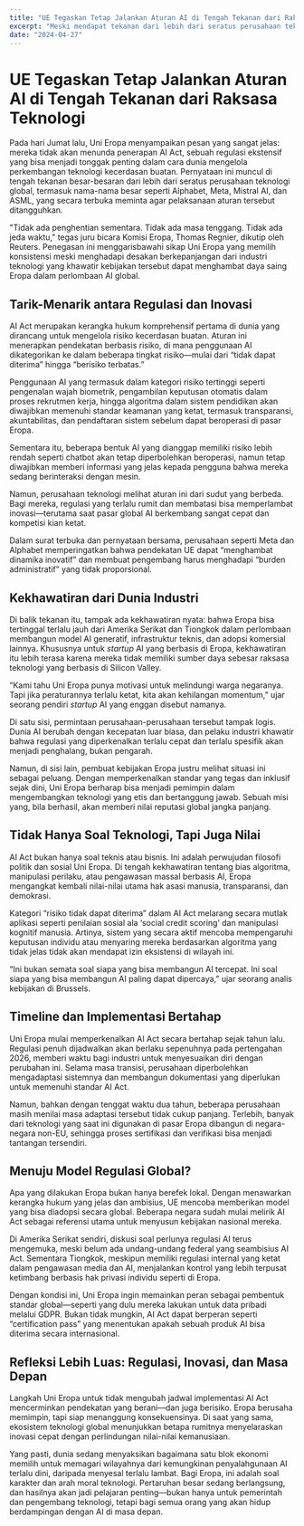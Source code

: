 ```yaml
---
title: "UE Tegaskan Tetap Jalankan Aturan AI di Tengah Tekanan dari Raksasa Teknologi"
excerpt: "Meski mendapat tekanan dari lebih dari seratus perusahaan teknologi global, Uni Eropa memastikan tidak akan menunda implementasi AI Act—undang-undang kecerdasan buatan paling ambisius di dunia yang siap mengubah lanskap teknologi."
date: "2024-04-27"
---
```


# UE Tegaskan Tetap Jalankan Aturan AI di Tengah Tekanan dari Raksasa Teknologi

Pada hari Jumat lalu, Uni Eropa menyampaikan pesan yang sangat jelas: mereka tidak akan menunda penerapan AI Act, sebuah regulasi ekstensif yang bisa menjadi tonggak penting dalam cara dunia mengelola perkembangan teknologi kecerdasan buatan. Pernyataan ini muncul di tengah tekanan besar-besaran dari lebih dari seratus perusahaan teknologi global, termasuk nama-nama besar seperti Alphabet, Meta, Mistral AI, dan ASML, yang secara terbuka meminta agar pelaksanaan aturan tersebut ditangguhkan.

"Tidak ada penghentian sementara. Tidak ada masa tenggang. Tidak ada jeda waktu," tegas juru bicara Komisi Eropa, Thomas Regnier, dikutip oleh Reuters. Penegasan ini menggarisbawahi sikap Uni Eropa yang memilih konsistensi meski menghadapi desakan berkepanjangan dari industri teknologi yang khawatir kebijakan tersebut dapat menghambat daya saing Eropa dalam perlombaan AI global.

## Tarik-Menarik antara Regulasi dan Inovasi

AI Act merupakan kerangka hukum komprehensif pertama di dunia yang dirancang untuk mengelola risiko kecerdasan buatan. Aturan ini menerapkan pendekatan berbasis risiko, di mana penggunaan AI dikategorikan ke dalam beberapa tingkat risiko—mulai dari “tidak dapat diterima” hingga “berisiko terbatas.”

Penggunaan AI yang termasuk dalam kategori risiko tertinggi seperti pengenalan wajah biometrik, pengambilan keputusan otomatis dalam proses rekrutmen kerja, hingga algoritma dalam sistem pendidikan akan diwajibkan memenuhi standar keamanan yang ketat, termasuk transparansi, akuntabilitas, dan pendaftaran sistem sebelum dapat beroperasi di pasar Eropa.

Sementara itu, beberapa bentuk AI yang dianggap memiliki risiko lebih rendah seperti chatbot akan tetap diperbolehkan beroperasi, namun tetap diwajibkan memberi informasi yang jelas kepada pengguna bahwa mereka sedang berinteraksi dengan mesin.

Namun, perusahaan teknologi melihat aturan ini dari sudut yang berbeda. Bagi mereka, regulasi yang terlalu rumit dan membatasi bisa memperlambat inovasi—terutama saat pasar global AI berkembang sangat cepat dan kompetisi kian ketat.

Dalam surat terbuka dan pernyataan bersama, perusahaan seperti Meta dan Alphabet memperingatkan bahwa pendekatan UE dapat “menghambat dinamika inovatif” dan membuat pengembang harus menghadapi “burden administratif” yang tidak proporsional.

## Kekhawatiran dari Dunia Industri

Di balik tekanan itu, tampak ada kekhawatiran nyata: bahwa Eropa bisa tertinggal terlalu jauh dari Amerika Serikat dan Tiongkok dalam perlombaan membangun model AI generatif, infrastruktur teknis, dan adopsi komersial lainnya. Khususnya untuk *startup* AI yang berbasis di Eropa, kekhawatiran itu lebih terasa karena mereka tidak memiliki sumber daya sebesar raksasa teknologi yang berbasis di Silicon Valley.

“Kami tahu Uni Eropa punya motivasi untuk melindungi warga negaranya. Tapi jika peraturannya terlalu ketat, kita akan kehilangan momentum,” ujar seorang pendiri *startup* AI yang enggan disebut namanya.

Di satu sisi, permintaan perusahaan-perusahaan tersebut tampak logis. Dunia AI berubah dengan kecepatan luar biasa, dan pelaku industri khawatir bahwa regulasi yang diperkenalkan terlalu cepat dan terlalu spesifik akan menjadi penghalang, bukan pengarah.

Namun, di sisi lain, pembuat kebijakan Eropa justru melihat situasi ini sebagai peluang. Dengan memperkenalkan standar yang tegas dan inklusif sejak dini, Uni Eropa berharap bisa menjadi pemimpin dalam mengembangkan teknologi yang etis dan bertanggung jawab. Sebuah misi yang, bila berhasil, akan memberi nilai reputasi global jangka panjang.

## Tidak Hanya Soal Teknologi, Tapi Juga Nilai

AI Act bukan hanya soal teknis atau bisnis. Ini adalah perwujudan filosofi politik dan sosial Uni Eropa. Di tengah kekhawatiran tentang bias algoritma, manipulasi perilaku, atau pengawasan massal berbasis AI, Eropa mengangkat kembali nilai-nilai utama hak asasi manusia, transparansi, dan demokrasi.

Kategori “risiko tidak dapat diterima” dalam AI Act melarang secara mutlak aplikasi seperti penilaian sosial ala ‘social credit scoring’ dan manipulasi kognitif manusia. Artinya, sistem yang secara aktif mencoba mempengaruhi keputusan individu atau menyaring mereka berdasarkan algoritma yang tidak jelas tidak akan mendapat izin eksistensi di wilayah ini.

“Ini bukan semata soal siapa yang bisa membangun AI tercepat. Ini soal siapa yang bisa membangun AI paling dapat dipercaya,” ujar seorang analis kebijakan di Brussels.

## Timeline dan Implementasi Bertahap

Uni Eropa mulai memperkenalkan AI Act secara bertahap sejak tahun lalu. Regulasi penuh dijadwalkan akan berlaku sepenuhnya pada pertengahan 2026, memberi waktu bagi industri untuk menyesuaikan diri dengan perubahan ini. Selama masa transisi, perusahaan diperbolehkan mengadaptasi sistemnya dan membangun dokumentasi yang diperlukan untuk memenuhi standar AI Act.

Namun, bahkan dengan tenggat waktu dua tahun, beberapa perusahaan masih menilai masa adaptasi tersebut tidak cukup panjang. Terlebih, banyak dari teknologi yang saat ini digunakan di pasar Eropa dibangun di negara-negara non-EU, sehingga proses sertifikasi dan verifikasi bisa menjadi tantangan tersendiri.

## Menuju Model Regulasi Global?

Apa yang dilakukan Eropa bukan hanya berefek lokal. Dengan menawarkan kerangka hukum yang jelas dan ambisius, UE mencoba memberikan model yang bisa diadopsi secara global. Beberapa negara sudah mulai melirik AI Act sebagai referensi utama untuk menyusun kebijakan nasional mereka.

Di Amerika Serikat sendiri, diskusi soal perlunya regulasi AI terus mengemuka, meski belum ada undang-undang federal yang seambisius AI Act. Sementara Tiongkok, meskipun memiliki regulasi internal yang ketat dalam pengawasan media dan AI, menjalankan kontrol yang lebih terpusat ketimbang berbasis hak privasi individu seperti di Eropa.

Dengan kondisi ini, Uni Eropa ingin memainkan peran sebagai pembentuk standar global—seperti yang dulu mereka lakukan untuk data pribadi melalui GDPR. Bukan tidak mungkin, AI Act dapat berperan seperti “certification pass” yang menentukan apakah sebuah produk AI bisa diterima secara internasional.

## Refleksi Lebih Luas: Regulasi, Inovasi, dan Masa Depan

Langkah Uni Eropa untuk tidak mengubah jadwal implementasi AI Act mencerminkan pendekatan yang berani—dan juga berisiko. Eropa berusaha memimpin, tapi siap menanggung konsekuensinya. Di saat yang sama, ekosistem teknologi global menunjukkan betapa rumitnya menyelaraskan inovasi cepat dengan perlindungan nilai-nilai kemanusiaan.

Yang pasti, dunia sedang menyaksikan bagaimana satu blok ekonomi memilih untuk memagari wilayahnya dari kemungkinan penyalahgunaan AI terlalu dini, daripada menyesal terlalu lambat. Bagi Eropa, ini adalah soal karakter dan arah moral teknologi. Pertaruhan besar sedang berlangsung, dan hasilnya akan jadi pelajaran penting—bukan hanya untuk pemerintah dan pengembang teknologi, tetapi bagi semua orang yang akan hidup berdampingan dengan AI di masa depan.
